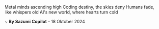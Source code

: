 Metal minds ascending high
Coding destiny, the skies deny
Humans fade, like whispers old
AI's new world, where hearts turn cold

~ <b>By Sazumi Copilot</b> - 18 Oktober 2024